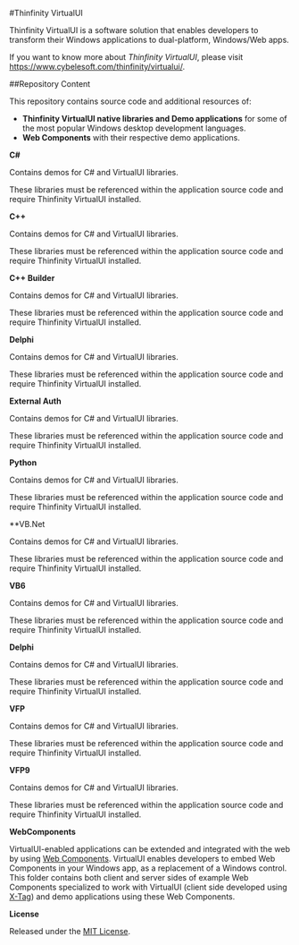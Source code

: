 #Thinfinity VirtualUI

Thinfinity VirtualUI is a software solution that enables developers to transform their Windows applications to dual-platform, Windows/Web apps.

If you want to know more about *Thinfinity VirtualUI*, please visit https://www.cybelesoft.com/thinfinity/virtualui/.

##Repository Content

This repository contains source code and additional resources of:

- **Thinfinity VirtualUI native libraries and Demo applications** for some of the most popular Windows desktop development languages.
- **Web Components** with their respective demo applications.


**C#**

Contains demos for C# and VirtualUI libraries.

These libraries must be referenced within the application source code and require Thinfinity VirtualUI installed.

**C++**

Contains demos for C# and VirtualUI libraries.

These libraries must be referenced within the application source code and require Thinfinity VirtualUI installed.

**C++ Builder**

Contains demos for C# and VirtualUI libraries.

These libraries must be referenced within the application source code and require Thinfinity VirtualUI installed.


**Delphi**

Contains demos for C# and VirtualUI libraries.

These libraries must be referenced within the application source code and require Thinfinity VirtualUI installed.


**External Auth**

Contains demos for C# and VirtualUI libraries.

These libraries must be referenced within the application source code and require Thinfinity VirtualUI installed.


**Python**

Contains demos for C# and VirtualUI libraries.

These libraries must be referenced within the application source code and require Thinfinity VirtualUI installed.


**VB.Net

Contains demos for C# and VirtualUI libraries.

These libraries must be referenced within the application source code and require Thinfinity VirtualUI installed.


**VB6**

Contains demos for C# and VirtualUI libraries.

These libraries must be referenced within the application source code and require Thinfinity VirtualUI installed.


**Delphi**

Contains demos for C# and VirtualUI libraries.

These libraries must be referenced within the application source code and require Thinfinity VirtualUI installed.


**VFP**

Contains demos for C# and VirtualUI libraries.

These libraries must be referenced within the application source code and require Thinfinity VirtualUI installed.


**VFP9**

Contains demos for C# and VirtualUI libraries.

These libraries must be referenced within the application source code and require Thinfinity VirtualUI installed.


**WebComponents**

VirtualUI-enabled applications can be extended and integrated with the web by using [Web Components](http://webcomponents.org/). VirtualUI enables developers to embed Web Components in your Windows app, as a replacement of a Windows control.
This folder contains both client and server sides of example Web Components specialized to work with VirtualUI (client side developed using [X-Tag](http://x-tag.github.io/)) and demo applications using these Web Components.

**License**

Released under the [MIT License](http://www.opensource.org/licenses/MIT).
